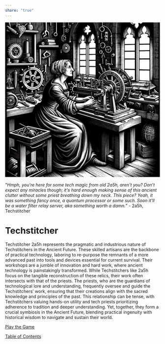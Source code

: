 ```yaml
---  
share: "true"  
---  
```

  
![Pasted image 20240126180341](./Pasted%20image%2020240126180341.png)  
  
"*Hmph, you're here for some tech magic from old 2a5h, aren't you? Don’t expect any miracles though; it's hard enough making sense of this ancient clutter without some priest breathing down my neck. This piece? Yeah, it was something fancy once, a quantum processor or some such. Soon it'll be a water filter relay server, aka something worth a damn.*" - 2a5h, Techstitcher  
  
# Techstitcher  
  
Techstitcher 2a5h represents the pragmatic and industrious nature of Techstitchers in the Ancient Future. These skilled artisans are the backbone of practical technology, laboring to re-purpose the remnants of a more advanced past into tools and devices essential for current survival. Their workshops are a jumble of innovation and hard work, where ancient technology is painstakingly transformed. While Techstitchers like 2a5h focus on the tangible reconstruction of these relics, their work often intersects with that of the priests. The priests, who are the guardians of technological lore and understanding, frequently oversee and guide the Techstitchers’ work, ensuring that their creations align with the sacred knowledge and principles of the past. This relationship can be tense, with Techstitchers valuing hands-on utility and tech priests prioritizing adherence to tradition and deeper understanding. Yet, together, they form a crucial symbiosis in the Ancient Future, blending practical ingenuity with historical wisdom to navigate and sustain their world.  
  
[Play the Game](./Play%20the%20Game.html)  
  
[Table of Contents](./Table%20of%20Contents.html)